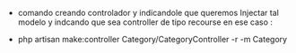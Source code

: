 * comando creando controlador y indicandole que queremos Injectar tal modelo y indcando que sea controller de tipo recourse en ese caso :
 - php artisan make:controller Category/CategoryController -r -m Category
